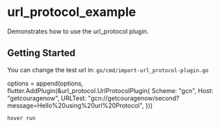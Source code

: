 # url_protocol_example

Demonstrates how to use the url_protocol plugin.

## Getting Started

You can change the test url in: `go/cmd/import-url_protocol-plugin.go`

options = append(options, flutter.AddPlugin(&url_protocol.UrlProtocolPlugin{
    Scheme:  "gcn",
    Host:    "getcouragenow",
    URLTest: "gcn://getcouragenow/second?message=Hello%20using%20url%20Protocol",
}))

```Run example
hover run
```